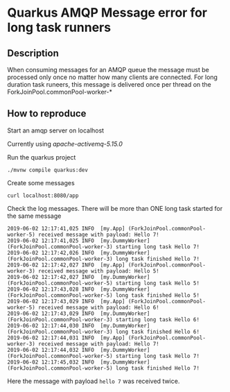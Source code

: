 # Quarkus AMQP Message error for long task runners

## Description
When consuming messages for an AMQP queue the message must be processed only once no matter how many clients are connected.
For long duration task runeers, this message is delivered once per thread on the ForkJoinPool.commonPool-worker-*

## How to reproduce
Start an amqp server on localhost

Currently using _apache-activemq-5.15.0_

Run the quarkus project

```
./mvnw compile quarkus:dev 
```

Create some messages

```
curl localhost:8080/app 
```

Check the log messages. There will be more than ONE long task started for the same message

```
2019-06-02 12:17:41,025 INFO  [my.App] (ForkJoinPool.commonPool-worker-5) received message with payload: Hello 7!
2019-06-02 12:17:41,025 INFO  [my.DummyWorker] (ForkJoinPool.commonPool-worker-3) starting long task Hello 7!
2019-06-02 12:17:42,026 INFO  [my.DummyWorker] (ForkJoinPool.commonPool-worker-3) long task finished Hello 7!
2019-06-02 12:17:42,027 INFO  [my.App] (ForkJoinPool.commonPool-worker-3) received message with payload: Hello 5!
2019-06-02 12:17:42,027 INFO  [my.DummyWorker] (ForkJoinPool.commonPool-worker-5) starting long task Hello 5!
2019-06-02 12:17:43,028 INFO  [my.DummyWorker] (ForkJoinPool.commonPool-worker-5) long task finished Hello 5!
2019-06-02 12:17:43,029 INFO  [my.App] (ForkJoinPool.commonPool-worker-5) received message with payload: Hello 6!
2019-06-02 12:17:43,029 INFO  [my.DummyWorker] (ForkJoinPool.commonPool-worker-3) starting long task Hello 6!
2019-06-02 12:17:44,030 INFO  [my.DummyWorker] (ForkJoinPool.commonPool-worker-3) long task finished Hello 6!
2019-06-02 12:17:44,031 INFO  [my.App] (ForkJoinPool.commonPool-worker-3) received message with payload: Hello 7!
2019-06-02 12:17:44,032 INFO  [my.DummyWorker] (ForkJoinPool.commonPool-worker-5) starting long task Hello 7!
2019-06-02 12:17:45,032 INFO  [my.DummyWorker] (ForkJoinPool.commonPool-worker-5) long task finished Hello 7!
```

Here the message with payload `hello 7` was received twice.
